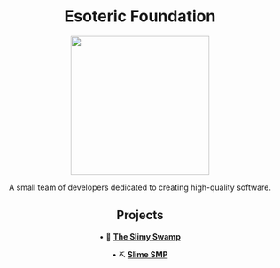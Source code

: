 <h1 align=center> Esoteric Foundation </h1>

<div align=center> <img src="https://github.com/EsotericFoundation/logo/releases/download/0.2.2-rounded/esoteric-foundation-logo-0.2.2-rounded.png" height=250 width=250> </div>

<p align=center>A small team of developers dedicated to creating high-quality software.</p>

<h2 align=center> Projects </h2>

<div align=center>

&bullet; 🌳 <b><a href="https://www.github.com/TheSlimySwamp">The Slimy Swamp</a></b>

&bullet; ⛏️ <b><a href="https://www.github.com/SlimeSMP">Slime SMP</a></b>

</div>
